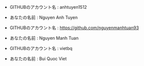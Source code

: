 
- GITHUBのアカウント名 : anhtuyen1512
- あなたの名前 : Nguyen Anh Tuyen

- GITHUBのアカウント名 : https://github.com/nguyenmanhtuan93
- あなたの名前 : Nguyen Manh Tuan

- GITHUBのアカウント名 : vietbq
- あなたの名前 : Bui Quoc Viet
